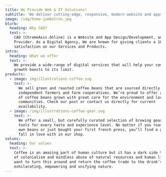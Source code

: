 ```yaml
---
title: We Provide Web & IT Solutions!
subtitle: 'We deliver cutting-edge, responsive, modern website and apps.'
image: /img/home-jumbotron.jpg
blurb:
  heading: Why CAO?
  text: >-
    CAO (ChromeAxis.Online) is a Website and App Design/Development, and SEO
    Provider. As a Digital Agency, We are known for giving clients a 100%
    satisfaction on our Services and Products.
intro:
  heading: What we offer
  text: >-
    We provide a wide-range of digital services that will help your company
    growth boosts to its limit. 
products:
  - image: img/illustrations-coffee.svg
    text: >-
      We sell green and roasted coffee beans that are sourced directly from
      independent farmers and farm cooperatives. We’re proud to offer a variety
      of coffee beans grown with great care for the environment and local
      communities. Check our post or contact us directly for current
      availability.
  - image: /img/illustrations-coffee-gear.svg
    text: >-
      We offer a small, but carefully curated selection of brewing gear and
      tools for every taste and experience level. No matter if you roast your
      own beans or just bought your first french press, you’ll find a gadget to
      fall in love with in our shop.
values:
  heading: Our values
  text: >-
    Coffee is an amazing part of human culture but it has a dark side too – one
    of colonialism and mindless abuse of natural resources and human lives. We
    want to turn this around and return the coffee trade to the drink’s
    exhilarating, empowering and unifying nature.
---
```


